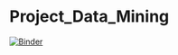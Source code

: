 # Project_Data_Mining
[![Binder](https://mybinder.org/badge_logo.svg)](https://mybinder.org/v2/gh/kaisbaazaoui/Project_Data_Mining/main)
